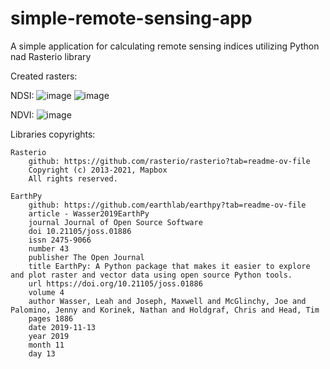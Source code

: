 # simple-remote-sensing-app
A simple application for calculating remote sensing indices utilizing Python nad Rasterio library

Created rasters:

NDSI:
![image](https://github.com/JakMac02/simple-remote-sensing-app/assets/126525650/5b328eee-6a92-486d-9f1d-1fac5fda1efe)
![image](https://github.com/JakMac02/simple-remote-sensing-app/assets/126525650/cd69b085-7e50-4ec9-b58e-285043296ccb)

NDVI:
![image](https://github.com/JakMac02/simple-remote-sensing-app/assets/126525650/8f7e1898-6131-463a-a8ce-465a70b18b74)


Libraries copyrights:

    Rasterio 
        github: https://github.com/rasterio/rasterio?tab=readme-ov-file
        Copyright (c) 2013-2021, Mapbox
        All rights reserved.
    
    EarthPy 
        github: https://github.com/earthlab/earthpy?tab=readme-ov-file
        article - Wasser2019EarthPy
        journal Journal of Open Source Software
        doi 10.21105/joss.01886
        issn 2475-9066
        number 43
        publisher The Open Journal
        title EarthPy: A Python package that makes it easier to explore and plot raster and vector data using open source Python tools.
        url https://doi.org/10.21105/joss.01886
        volume 4
        author Wasser, Leah and Joseph, Maxwell and McGlinchy, Joe and Palomino, Jenny and Korinek, Nathan and Holdgraf, Chris and Head, Tim
        pages 1886
        date 2019-11-13
        year 2019
        month 11
        day 13
